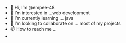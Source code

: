 - 👋 Hi, I’m @empee-48
- 👀 I’m interested in ...web development
- 🌱 I’m currently learning ... java
- 💞️ I’m looking to collaborate on ... most of my projects
- 📫 How to reach me ...
- 

<!---
empee-48/empee-48 is a ✨ special ✨ repository because its `README.md` (this file) appears on your GitHub profile.
You can click the Preview link to take a look at your changes.
--->
